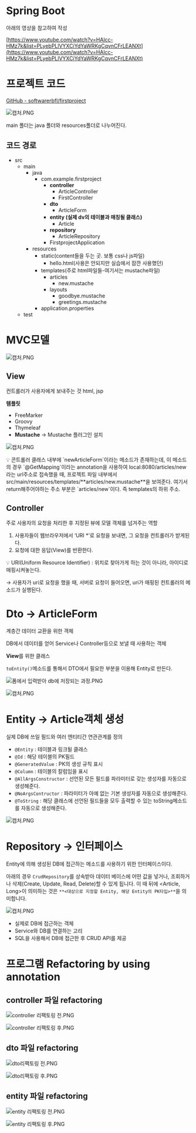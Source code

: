 # Spring Boot

아래의 영상을 참고하여 작성

[https://www.youtube.com/watch?v=HAlcc-HMz7k&list=PLyebPLlVYXCiYdYaWRKgCqvnCFrLEANXt](https://www.youtube.com/watch?v=HAlcc-HMz7k&list=PLyebPLlVYXCiYdYaWRKgCqvnCFrLEANXt)

# 프로젝트 코드

[GitHub - softwarerbfl/firstproject](https://github.com/softwarerbfl/firstproject)

![캡처.PNG](Spring%20Boot%201b092945d0744d29a53938fb5458cd6f/%EC%BA%A1%EC%B2%98.png)

main 폴더는 java 폴더와 resources폴더로 나누어진다.

## 코드 경로

- src
    - main
        - java
            - com.example.firstproject
                - **controller**
                    - ArticleController
                    - FirstController
                - **dto**
                    - ArticleForm
                - **entity (실제 dv의 테이블과 매칭될 클래스)**
                    - Article
                - **repository**
                    - ArticleRepository
                - FirstprojectApplication
        - resources
            - static(content들을 두는 곳. 보통 css나 js파일)
                - hello.html(사용은 안되지만 실습에서 잠깐 사용했던)
            - templates(주로 html파일들-여기서는 mustache파일)
                - articles
                    - new.mustache
                - layouts
                    - goodbye.mustache
                    - greetings.mustache
            - application.properties
    - test

# MVC모델

![캡처.PNG](Spring%20Boot%201b092945d0744d29a53938fb5458cd6f/%EC%BA%A1%EC%B2%98%201.png)

## View

컨트롤러가 사용자에게 보내주는 것 html, jsp

**템플릿**

- FreeMarker
- Groovy
- Thymeleaf
- **Mustache** → Mustache 플러그인 설치

![캡처.PNG](Spring%20Boot%201b092945d0744d29a53938fb5458cd6f/%EC%BA%A1%EC%B2%98%202.png)

<aside>
💡 콘트롤러 클래스 내부에 `newArticleForm`이라는 메소드가 존재하는데, 이 메소드의 경우 `@GetMapping`이라는 annotation을 사용하여 local:8080/articles/new라는 url주소로 접속했을 때, 프로젝트 파일 내부에서 src/main/resources/templates/**articles/new.mustache**을 보여준다.  여기서 return해주어야하는 주소 부분은 `articles/new`이다. 즉 templates의 하위 주소.

</aside>

## Controller

주로 사용자의 요청을 처리한 후 지정된 뷰에 모델 객체를 넘겨주는 역할

1. 사용자들이 웹브라우저에서 ‘URI *’로 요청을 보내면, 그 요청을 컨트롤러가 받게된다.
2. 요청에 대한 응답(View)를 반환한다.

<aside>
💡 URI(Uniform Resource Identifier) : 위치로 찾아가게 하는 것이 아니라, 아이디로 매핑시켜놓는다.

</aside>

→ 사용자가 uri로 요청을 했을 때, 서버로 요청이 들어오면, uri가 매핑된 컨트롤러의 메소드가 실행된다. 

# Dto → ArticleForm

계층간 데이터 교환을 위한 객체

DB에서 데이터를 얻어 Service나 Controller등으로 보낼 때 사용하는 객체

**View**를 위한 클래스

`toEntity()`메소드를 통해서 DTO에서 필요한 부분을 이용해 Entity로 만든다.

![폼에서 입력받아 db에 저장되는 과정.PNG](Spring%20Boot%201b092945d0744d29a53938fb5458cd6f/%ED%8F%BC%EC%97%90%EC%84%9C_%EC%9E%85%EB%A0%A5%EB%B0%9B%EC%95%84_db%EC%97%90_%EC%A0%80%EC%9E%A5%EB%90%98%EB%8A%94_%EA%B3%BC%EC%A0%95.png)

![캡처.PNG](Spring%20Boot%201b092945d0744d29a53938fb5458cd6f/%EC%BA%A1%EC%B2%98%203.png)

# Entity → Article객체 생성

실제 DB에 쓰일 필드와 여러 엔티티간 연관관계를 정의

- `@Entity` : 테이블과 링크될 클래스
- `@Id` : 해당 테이블의 PK필드
- `@GeneratedValue` : PK의 생성 규칙 표시
- `@Column` : 테이블의 칼럼임을 표시
- `@AllArgsConstructor` : 선언된 모든 필드를 파라미터로 갖는 생성자를 자동으로 생성해준다.
- `@NoArgsContructor` : 파라미터가 아예 없는 기본 생성자를 자동으로 생성해준다.
- `@ToString` : 해당 클래스에 선언된 필드들을 모두 출력할 수 있는 toString메소드를 자동으로 생성해준다.

![캡처.PNG](Spring%20Boot%201b092945d0744d29a53938fb5458cd6f/%EC%BA%A1%EC%B2%98%204.png)

# Repository → 인터페이스

 Entity에 의해 생성된 DB에 접근하는 메소드를 사용하기 위한 인터페이스이다. 

아래의 경우 `CrudRepository`를 상속받아 데이터 베이스에 어떤 값을 넣거나, 조회하거나 삭제(Create, Update, Read, Delete)할 수 있게 됩니다. 이 때 뒤에 <Article, Long>이 의미하는 것은 `**<대상으로 지정할 Entity, 해당 Entity의 PK타입>**`을 의미합니다.

![캡처.PNG](Spring%20Boot%201b092945d0744d29a53938fb5458cd6f/%EC%BA%A1%EC%B2%98%205.png)

- 실제로 DB에 접근하는 객체
- Service와 DB를 연결하는 고리
- SQL을 사용해서 DB에 접근한 후 CRUD API를 제공

# 프로그램 Refactoring by using annotation

## controller 파일 refactoring

![controller 리팩토링 전.PNG](Spring%20Boot%201b092945d0744d29a53938fb5458cd6f/controller_%EB%A6%AC%ED%8C%A9%ED%86%A0%EB%A7%81_%EC%A0%84.png)

![controller 리팩토링 후.PNG](Spring%20Boot%201b092945d0744d29a53938fb5458cd6f/controller_%EB%A6%AC%ED%8C%A9%ED%86%A0%EB%A7%81_%ED%9B%84.png)

## dto 파일 refactoring

![dto리팩토링 전.PNG](Spring%20Boot%201b092945d0744d29a53938fb5458cd6f/dto%EB%A6%AC%ED%8C%A9%ED%86%A0%EB%A7%81_%EC%A0%84.png)

![dto리팩토링 후.PNG](Spring%20Boot%201b092945d0744d29a53938fb5458cd6f/dto%EB%A6%AC%ED%8C%A9%ED%86%A0%EB%A7%81_%ED%9B%84.png)

## entity 파일 refactoring

![entity 리팩토링 전.PNG](Spring%20Boot%201b092945d0744d29a53938fb5458cd6f/entity_%EB%A6%AC%ED%8C%A9%ED%86%A0%EB%A7%81_%EC%A0%84.png)

![entity 리팩토링 후.PNG](Spring%20Boot%201b092945d0744d29a53938fb5458cd6f/entity_%EB%A6%AC%ED%8C%A9%ED%86%A0%EB%A7%81_%ED%9B%84.png)